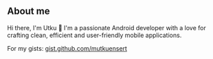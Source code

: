 ## About me
Hi there, I'm Utku 👋 I'm a passionate Android developer with a love for crafting clean, efficient and user-friendly mobile applications.

For my gists: [gist.github.com/mutkuensert](https://gist.github.com/mutkuensert)
